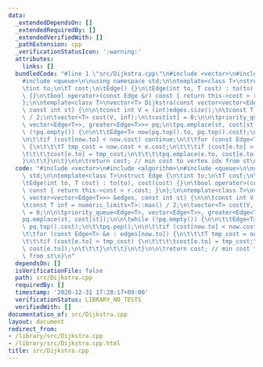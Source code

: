 ```yaml
---
data:
  _extendedDependsOn: []
  _extendedRequiredBy: []
  _extendedVerifiedWith: []
  _pathExtension: cpp
  _verificationStatusIcon: ':warning:'
  attributes:
    links: []
  bundledCode: "#line 1 \"src/Dijkstra.cpp\"\n#include <vector>\n#include <algorithm>\n\
    #include <queue>\n\nusing namespace std;\n\ntemplate<class T>\nstruct Edge {\n\
    \tint to;\n\tT cost;\n\tEdge() {}\n\tEdge(int to, T cost) : to(to), cost(cost)\
    \ {}\n\tbool operator>(const Edge &r) const { return this->cost > r.cost; }\n\
    };\n\ntemplate<class T>\nvector<T> Dijkstra(const vector<vector<Edge<T>>> &edges,\
    \ const int st) {\n\n\tconst int V = (int)edges.size();\n\tconst T inf = numeric_limits<T>::max()\
    \ / 2;\n\tvector<T> cost(V, inf);\n\tcost[st] = 0;\n\n\tpriority_queue<Edge<T>,\
    \ vector<Edge<T>>, greater<Edge<T>>> pq;\n\tpq.emplace(st, cost[st]);\n\n\twhile\
    \ (!pq.empty()) {\n\n\t\tEdge<T> now(pq.top().to, pq.top().cost);\n\t\tpq.pop();\n\
    \n\t\tif (cost[now.to] < now.cost) continue;\n\t\tfor (const Edge<T> &e : edges[now.to])\
    \ {\n\t\t\tT tmp_cost = now.cost + e.cost;\n\t\t\tif (cost[e.to] > tmp_cost) {\n\
    \t\t\t\tcost[e.to] = tmp_cost;\n\t\t\t\tpq.emplace(e.to, cost[e.to]);\n\t\t\t\
    }\n\t\t}\n\t}\n\n\treturn cost; // min cost to vertex idx from st\n}\n"
  code: "#include <vector>\n#include <algorithm>\n#include <queue>\n\nusing namespace\
    \ std;\n\ntemplate<class T>\nstruct Edge {\n\tint to;\n\tT cost;\n\tEdge() {}\n\
    \tEdge(int to, T cost) : to(to), cost(cost) {}\n\tbool operator>(const Edge &r)\
    \ const { return this->cost > r.cost; }\n};\n\ntemplate<class T>\nvector<T> Dijkstra(const\
    \ vector<vector<Edge<T>>> &edges, const int st) {\n\n\tconst int V = (int)edges.size();\n\
    \tconst T inf = numeric_limits<T>::max() / 2;\n\tvector<T> cost(V, inf);\n\tcost[st]\
    \ = 0;\n\n\tpriority_queue<Edge<T>, vector<Edge<T>>, greater<Edge<T>>> pq;\n\t\
    pq.emplace(st, cost[st]);\n\n\twhile (!pq.empty()) {\n\n\t\tEdge<T> now(pq.top().to,\
    \ pq.top().cost);\n\t\tpq.pop();\n\n\t\tif (cost[now.to] < now.cost) continue;\n\
    \t\tfor (const Edge<T> &e : edges[now.to]) {\n\t\t\tT tmp_cost = now.cost + e.cost;\n\
    \t\t\tif (cost[e.to] > tmp_cost) {\n\t\t\t\tcost[e.to] = tmp_cost;\n\t\t\t\tpq.emplace(e.to,\
    \ cost[e.to]);\n\t\t\t}\n\t\t}\n\t}\n\n\treturn cost; // min cost to vertex idx\
    \ from st\n}\n"
  dependsOn: []
  isVerificationFile: false
  path: src/Dijkstra.cpp
  requiredBy: []
  timestamp: '2020-12-31 17:28:17+09:00'
  verificationStatus: LIBRARY_NO_TESTS
  verifiedWith: []
documentation_of: src/Dijkstra.cpp
layout: document
redirect_from:
- /library/src/Dijkstra.cpp
- /library/src/Dijkstra.cpp.html
title: src/Dijkstra.cpp
---
```

